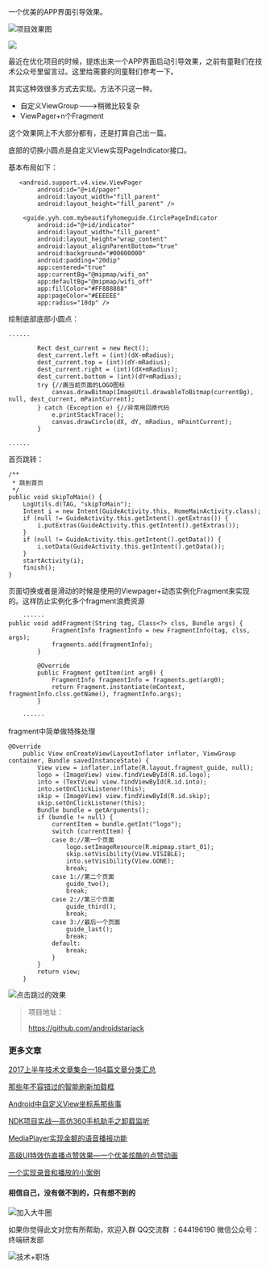 一个优美的APP界面引导效果。

![项目效果图](http://upload-images.jianshu.io/upload_images/4614633-86dc137a3197e237.gif?imageMogr2/auto-orient/strip)


![](http://upload-images.jianshu.io/upload_images/4614633-8f5e258b19b52fc2.jpg?imageMogr2/auto-orient/strip%7CimageView2/2/w/1240)

最近在优化项目的时候，提炼出来一个APP界面启动引导效果，之前有童鞋们在技术公众号里留言过。这里给需要的同童鞋们参考一下。

其实这种效很多方式去实现。方法不只这一种。

- 自定义ViewGroup--->稍微比较复杂
- ViewPager+n个Fragment


这个效果网上不大部分都有，还是打算自己出一篇。

底部的切换小圆点是自定义View实现PageIndicator接口。

基本布局如下：

```
   <android.support.v4.view.ViewPager
        android:id="@+id/pager"
        android:layout_width="fill_parent"
        android:layout_height="fill_parent" />

    <guide.yyh.com.mybeautifyhomeguide.CirclePageIndicator
        android:id="@+id/indicator"
        android:layout_width="fill_parent"
        android:layout_height="wrap_content"
        android:layout_alignParentBottom="true"
        android:background="#00000000"
        android:padding="20dip"
        app:centered="true"
        app:currentBg="@mipmap/wifi_on"
        app:defaultBg="@mipmap/wifi_off"
        app:fillColor="#FF888888"
        app:pageColor="#EEEEEE"
        app:radius="10dp" />

```

绘制底部底部小圆点：

```
......

        Rect dest_current = new Rect();
        dest_current.left = (int)(dX-mRadius);
        dest_current.top = (int)(dY-mRadius);
        dest_current.right = (int)(dX+mRadius);
        dest_current.bottom = (int)(dY+mRadius);
        try {//画当前页面的LOGO图标
        	canvas.drawBitmap(ImageUtil.drawableToBitmap(currentBg), null, dest_current, mPaintCurrent);
		} catch (Exception e) {//异常用回原代码
			e.printStackTrace();
            canvas.drawCircle(dX, dY, mRadius, mPaintCurrent);
		}

......
```

首页跳转：

```
/**
 * 跳到首页
 */
public void skipToMain() {
    LogUtils.d(TAG, "skipToMain");
    Intent i = new Intent(GuideActivity.this, HomeMainActivity.class);
    if (null != GuideActivity.this.getIntent().getExtras()) {
        i.putExtras(GuideActivity.this.getIntent().getExtras());
    }
    if (null != GuideActivity.this.getIntent().getData()) {
        i.setData(GuideActivity.this.getIntent().getData());
    }
    startActivity(i);
    finish();
}

```
页面切换或者是滑动的时候是使用的Viewpager+动态实例化Fragment来实现的。这样防止实例化多个fragment浪费资源
```
    ······
public void addFragment(String tag, Class<?> clss, Bundle args) {
			FragmentInfo fragmentInfo = new FragmentInfo(tag, clss, args);
			fragments.add(fragmentInfo);
		}

		@Override
		public Fragment getItem(int arg0) {
			FragmentInfo fragmentInfo = fragments.get(arg0);
			return Fragment.instantiate(mContext, fragmentInfo.clss.getName(), fragmentInfo.args);
		}

    ······
```
fragment中简单做特殊处理
```
@Override
	public View onCreateView(LayoutInflater inflater, ViewGroup container, Bundle savedInstanceState) {
		View view = inflater.inflate(R.layout.fragment_guide, null);
		logo = (ImageView) view.findViewById(R.id.logo);
		into = (TextView) view.findViewById(R.id.into);
		into.setOnClickListener(this);
		skip = (ImageView) view.findViewById(R.id.skip);
		skip.setOnClickListener(this);
		Bundle bundle = getArguments();
		if (bundle != null) {
			currentItem = bundle.getInt("logo");
			switch (currentItem) {
			case 0://第一个页面
				logo.setImageResource(R.mipmap.start_01);
				skip.setVisibility(View.VISIBLE);
				into.setVisibility(View.GONE);
				break;
			case 1://第二个页面
				guide_two();
				break;
			case 2://第三个页面
				guide_third();
				break;
			case 3://最后一个页面
				guide_last();
				break;
			default:
				break;
			}
		}
		return view;
	}
```

![点击跳过的效果](http://upload-images.jianshu.io/upload_images/4614633-9cb44af7e6e0c5cf.gif?imageMogr2/auto-orient/strip)


> 项目地址：
>
> https://github.com/androidstarjack

### 更多文章

[ 2017上半年技术文章集合—184篇文章分类汇总](http://blog.csdn.net/androidstarjack/article/details/77923753)

[那些年不容错过的智能刷新加载框](http://mp.weixin.qq.com/s?__biz=MzI3OTU0MzI4MQ==&mid=100001024&idx=1&sn=2a01ffd977ca426ae2f91c5db626f4d5&chksm=6b47699e5c30e088c4c3bd7202e33f789307b1c4eea7effdf1872bbb43be952af27e12697eec#rd)

[Android中自定义View坐标系那些事](http://mp.weixin.qq.com/s?__biz=MzI3OTU0MzI4MQ==&mid=100001024&idx=1&sn=2a01ffd977ca426ae2f91c5db626f4d5&chksm=6b47699e5c30e088c4c3bd7202e33f789307b1c4eea7effdf1872bbb43be952af27e12697eec#rd)

[NDK项目实战—高仿360手机助手之卸载监听](http://blog.csdn.net/androidstarjack/article/details/77984865)

[MediaPlayer实现金额的语音播报功能](http://mp.weixin.qq.com/s/EEXYy5_MRiTKuAKb9pX3Fw)

[高级UI特效仿直播点赞效果—一个优美炫酷的点赞动画](http://mp.weixin.qq.com/s?__biz=MzI3OTU0MzI4MQ==&mid=100000969&idx=1&sn=626d821d16346764fdce33e65f372031&chksm=6b4768575c30e14163ae8fb9f0406db0b3295ce47c4bc27b1df7a3abee1fa0bb71ef27b4e959#rd)

[一个实现录音和播放的小案例](http://mp.weixin.qq.com/s?__biz=MzI3OTU0MzI4MQ==&mid=100000959&idx=1&sn=a5acb0f44fbadeaa9351df067438922c&chksm=6b4768215c30e1371a3c750f2b826f38b3a263c937272ae208717f73f92ed3e8fd8b6a674686#rd)



#### 相信自己，没有做不到的，只有想不到的

![加入大牛圈](http://img.blog.csdn.net/20170910215455020?watermark/2/text/aHR0cDovL2Jsb2cuY3Nkbi5uZXQvYW5kcm9pZHN0YXJqYWNr/font/5a6L5L2T/fontsize/400/fill/I0JBQkFCMA==/dissolve/70/gravity/SouthEast)

 如果你觉得此文对您有所帮助，欢迎入群 QQ交流群 ：644196190
微信公众号：终端研发部

![技术+职场](https://user-gold-cdn.xitu.io/2017/8/1/d354d51a5c58fb8a5ba576f2d9ea7a8e)

